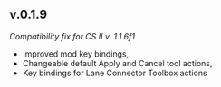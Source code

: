 ﻿## v.0.1.9

_Compatibility fix for CS II v. 1.1.6f1_

- Improved mod key bindings, 
- Changeable default Apply and Cancel tool actions,
- Key bindings for Lane Connector Toolbox actions
